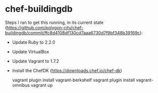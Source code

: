 # chef-buildingdb

Steps I ran to get this running, in its current state (https://github.com/polygon-city/chef-buildingdb/commit/ffc8d4108df130cd7aaa6730d7f9bf348b39169c):

- Update Ruby to 2.2.0
- Update VirtualBox
- Update Vagrant to 1.7.2
- Install the ChefDK (https://downloads.chef.io/chef-dk)

    vagrant plugin install vagrant-berkshelf
    vagrant plugin install vagrant-omnibus
    vagrant up
